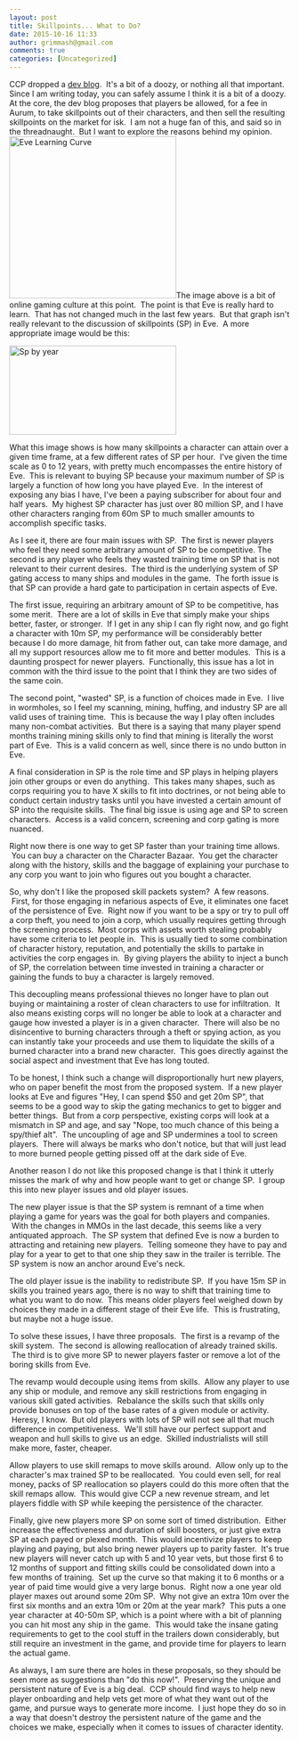 ```yaml
---
layout: post
title: Skillpoints... What to Do?
date: 2015-10-16 11:33
author: grimmash@gmail.com
comments: true
categories: [Uncategorized]
---
```

CCP dropped a <a href="http://community.eveonline.com/news/dev-blogs/exploring-the-character-bazaar-skill-trading/">dev blog</a>.  It's a bit of a doozy, or nothing all that important.  Since I am writing today, you can safely assume I think it is a bit of a doozy.  At the core, the dev blog proposes that players be allowed, for a fee in Aurum, to take skillpoints out of their characters, and then sell the resulting skillpoints on the market for isk.  I am not a huge fan of this, and said so in the threadnaught.  But I want to explore the reasons behind my opinion.<a href="http://grimmash.com/wp-content/uploads/2015/10/learningcurve1.jpg"><img class="aligncenter size-medium wp-image-608" src="http://grimmash.com/wp-content/uploads/2015/10/learningcurve1-300x291.jpg" alt="Eve Learning Curve" width="300" height="291" /></a>The image above is a bit of online gaming culture at this point.  The point is that Eve is really hard to learn.  That has not changed much in the last few years.  But that graph isn't really relevant to the discussion of skillpoints (SP) in Eve.  A more appropriate image would be this:

<a href="http://grimmash.com/wp-content/uploads/2015/10/Sp-by-year.png"><img class="aligncenter size-medium wp-image-610" src="http://grimmash.com/wp-content/uploads/2015/10/Sp-by-year-300x160.png" alt="Sp by year" width="300" height="160" /></a>

What this image shows is how many skillpoints a character can attain over a given time frame, at a few different rates of SP per hour.  I've given the time scale as 0 to 12 years, with pretty much encompasses the entire history of Eve.  This is relevant to buying SP because your maximum number of SP is largely a function of how long you have played Eve.  In the interest of exposing any bias I have, I've been a paying subscriber for about four and half years.  My highest SP character has just over 80 million SP, and I have other characters ranging from 60m SP to much smaller amounts to accomplish specific tasks.

As I see it, there are four main issues with SP.  The first is newer players who feel they need some arbitrary amount of SP to be competitive. The second is any player who feels they wasted training time on SP that is not relevant to their current desires.  The third is the underlying system of SP gating access to many ships and modules in the game.  The forth issue is that SP can provide a hard gate to participation in certain aspects of Eve.

The first issue, requiring an arbitrary amount of SP to be competitive, has some merit.  There are a lot of skills in Eve that simply make your ships better, faster, or stronger.  If I get in any ship I can fly right now, and go fight a character with 10m SP, my performance will be considerably better because I do more damage, hit from father out, can take more damage, and all my support resources allow me to fit more and better modules.  This is a daunting prospect for newer players.  Functionally, this issue has a lot in common with the third issue to the point that I think they are two sides of the same coin.

The second point, "wasted" SP, is a function of choices made in Eve.  I live in wormholes, so I feel my scanning, mining, huffing, and industry SP are all valid uses of training time.  This is because the way I play often includes many non-combat activities.  But there is a saying that many player spend months training mining skills only to find that mining is literally the worst part of Eve.  This is a valid concern as well, since there is no undo button in Eve.

A final consideration in SP is the role time and SP plays in helping players join other groups or even do anything.  This takes many shapes, such as corps requiring you to have X skills to fit into doctrines, or not being able to conduct certain industry tasks until you have invested a certain amount of SP into the requisite skills.  The final big issue is using age and SP to screen characters.  Access is a valid concern, screening and corp gating is more nuanced.

Right now there is one way to get SP faster than your training time allows.  You can buy a character on the Character Bazaar.  You get the character along with the history, skills and the baggage of explaining your purchase to any corp you want to join who figures out you bought a character.

So, why don't I like the proposed skill packets system?  A few reasons.  First, for those engaging in nefarious aspects of Eve, it eliminates one facet of the persistence of Eve.  Right now if you want to be a spy or try to pull off a corp theft, you need to join a corp, which usually requires getting through the screening process.  Most corps with assets worth stealing probably have some criteria to let people in.  This is usually tied to some combination of character history, reputation, and potentially the skills to partake in activities the corp engages in.  By giving players the ability to inject a bunch of SP, the correlation between time invested in training a character or gaining the funds to buy a character is largely removed.

This decoupling means professional thieves no longer have to plan out buying or maintaining a roster of clean characters to use for infiltration.  It also means existing corps will no longer be able to look at a character and gauge how invested a player is in a given character.  There will also be no disincentive to burning characters through a theft or spying action, as you can instantly take your proceeds and use them to liquidate the skills of a burned character into a brand new character.  This goes directly against the social aspect and investment that Eve has long touted.

To be honest, I think such a change will disproportionally hurt new players, who on paper benefit the most from the proposed system.  If a new player looks at Eve and figures "Hey, I can spend $50 and get 20m SP", that seems to be a good way to skip the gating mechanics to get to bigger and better things.  But from a corp perspective, existing corps will look at a mismatch in SP and age, and say "Nope, too much chance of this being a spy/thief alt".  The uncoupling of age and SP undermines a tool to screen players.  There will always be marks who don't notice, but that will just lead to more burned people getting pissed off at the dark side of Eve.

Another reason I do not like this proposed change is that I think it utterly misses the mark of why and how people want to get or change SP.  I group this into new player issues and old player issues.

The new player issue is that the SP system is remnant of a time when playing a game for years was the goal for both players and companies.  With the changes in MMOs in the last decade, this seems like a very antiquated approach.  The SP system that defined Eve is now a burden to attracting and retaining new players.  Telling someone they have to pay and play for a year to get to that one ship they saw in the trailer is terrible. The SP system is now an anchor around Eve's neck.

The old player issue is the inability to redistribute SP.  If you have 15m SP in skills you trained years ago, there is no way to shift that training time to what you want to do now.  This means older players feel weighed down by choices they made in a different stage of their Eve life.  This is frustrating, but maybe not a huge issue.

To solve these issues, I have three proposals.  The first is a revamp of the skill system.  The second is allowing reallocation of already trained skills.  The third is to give more SP to newer players faster or remove a lot of the boring skills from Eve.

The revamp would decouple using items from skills.  Allow any player to use any ship or module, and remove any skill restrictions from engaging in various skill gated activities.  Rebalance the skills such that skills only provide bonuses on top of the base rates of a given module or activity.  Heresy, I know.  But old players with lots of SP will not see all that much difference in competitiveness.  We'll still have our perfect support and weapon and hull skills to give us an edge.  Skilled industrialists will still make more, faster, cheaper.

Allow players to use skill remaps to move skills around.  Allow only up to the character's max trained SP to be reallocated.  You could even sell, for real money, packs of SP reallocation so players could do this more often that the skill remaps allow.  This would give CCP a new revenue stream, and let players fiddle with SP while keeping the persistence of the character.

Finally, give new players more SP on some sort of timed distribution.  Either increase the effectiveness and duration of skill boosters, or just give extra SP at each payed or plexed month.  This would incentivize players to keep playing and paying, but also bring newer players up to parity faster.  It's true new players will never catch up with 5 and 10 year vets, but those first 6 to 12 months of support and fitting skills could be consolidated down into a few months of training.  Set up the curve so that making it to 6 months or a year of paid time would give a very large bonus.  Right now a one year old player maxes out around some 20m SP.  Why not give an extra 10m over the first six months and an extra 10m or 20m at the year mark?  This puts a one year character at 40-50m SP, which is a point where with a bit of planning you can hit most any ship in the game.  This would take the insane gating requirements to get to the cool stuff in the trailers down considerably, but still require an investment in the game, and provide time for players to learn the actual game.

As always, I am sure there are holes in these proposals, so they should be seen more as suggestions than "do this now!".  Preserving the unique and persistent nature of Eve is a big deal.  CCP should find ways to help new player onboarding and help vets get more of what they want out of the game, and pursue ways to generate more income.  I just hope they do so in a way that doesn't destroy the persistent nature of the game and the choices we make, especially when it comes to issues of character identity.
